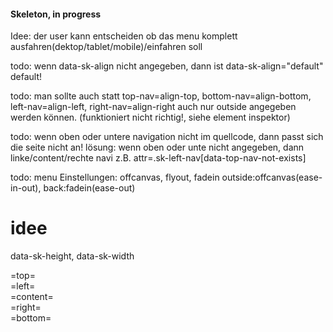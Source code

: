 #### Skeleton, in progress

Idee: der user kann entscheiden ob das menu komplett ausfahren(dektop/tablet/mobile)/einfahren soll

todo: wenn data-sk-align nicht angegeben, dann
ist data-sk-align="default" default!

todo: man sollte auch statt top-nav=align-top, bottom-nav=align-bottom,
left-nav=align-left, right-nav=align-right auch nur outside angegeben werden
können. (funktioniert nicht richtig!, siehe element inspektor)

todo: wenn oben oder untere navigation nicht im quellcode, dann
passt sich die seite nicht an! lösung: wenn oben oder unte nicht angegeben,
dann linke/content/rechte navi z.B. attr=.sk-left-nav[data-top-nav-not-exists]

todo: menu Einstellungen: offcanvas, flyout, fadein
outside:offcanvas(ease-in-out), back:fadein(ease-out)

idee
==============
data-sk-height, data-sk-width

<div id="skeleton" data-sk-width="1024px">
    <div class="sk-top-nav" data-sk-height="50px" data-sk-align="top">
        =top=
    </div>
    <div class="sk-left-nav" data-sk-width="300px" data-sk-align="left">
        =left=
    </div>
    <div class="sk-content">
        =content=
    </div>
    <div class="sk-right-nav" data-sk-width="250px" data-sk-align="right">
        =right=
    </div>
    <div class="sk-bottom-nav" data-sk-height="300px" data-sk-align="bottom">
        =bottom=
    </div>
</div>
